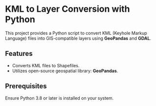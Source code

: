 # KML to Layer Conversion with Python

This project provides a Python script to convert KML (Keyhole Markup Language) files into GIS-compatible layers using **GeoPandas** and **GDAL**.

## Features

- Converts KML files to Shapefiles.
- Utilizes open-source geospatial library: **GeoPandas**.

## Prerequisites

Ensure Python 3.8 or later is installed on your system.
